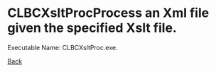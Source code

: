 
# CLBCXsltProcProcess an Xml file given the specified Xslt file.
          
Executable Name: CLBCXsltProc.exe.

[Back](../../../../README.md)
        
        